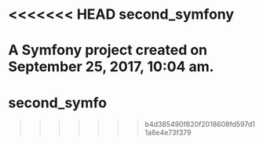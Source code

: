 <<<<<<< HEAD
second_symfony
==============

A Symfony project created on September 25, 2017, 10:04 am.
=======
# second_symfo
>>>>>>> b4d385490f820f2018608fd597d11a6e4e73f379
